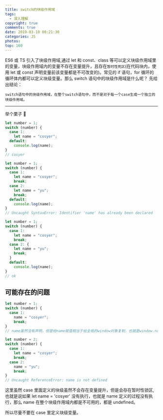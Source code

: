```yaml
---
title: switch的块级作用域
tags:
  - 深入理解
copyright: true
comments: true
date: 2019-03-10 00:21:30
categories: JS
photos:
top: 160
---
```


ES6 或 TS 引入了块级作用域,通过 let 和 const、class 等可以定义块级作用域里的变量，块级作用域内的变量不存在变量提升，且存在`暂时性死区`(在代码块内，使用 let 或 const 声明变量前该变量都是不可改变的)。常见的 if 语句，for 循环的循环体内都可以定义块级变量。那么 switch 语句中的块级作用域是什么呢？ 先给出结论：

`switch语句中的块级作用域，在整个switch语句中，而不是对于每一个case生成一个独立的块级作用域。`

---

<!--more-->

举个栗子 🌰

```javascript
let number = 1;
switch (number) {
  case 1:
    let name = "cosyer";
  default:
    console.log(name);
}
// cosyer
```

```javascript
let number = 1;
switch (number) {
  case 1:
    let name = "cosyer";
    break;
  case 2:
    let name = "yu";
    break;
  default:
    console.log(name);
}
// Uncaught SyntaxError: Identifier 'name' has already been declared

let number = 1;
switch (number) {
  case 1:
    let name = "cosyer";
    break;
  case 2: {
    let name = "yu";
    break;
  }
  default:
    console.log(name);
}
// ok
```

## 可能存在的问题

```javascript
let number = 1;
switch (number) {
  case 1:
    name = "cosyer";
    break;
}
// name虽然没有声明，但是给name赋值相当于给全局的window对象复制，也就是window.name = 'cosyer'。
```

```javascript
let number = 2;
switch (number) {
  case 1:
    let name = "cosyer";
    break;
  case 2:
    name = "yu";
    break;
}
// Uncaught ReferenceError: name is not defined
```

这里虽然 case 里面定义的块级虽然不会存在变量提升，但是会存在暂时性锁区,也就是说如果 let name = 'cosyer' 没有执行，也就是 name 定义的过程没有执行，那么 name 在整个块级作用域内都是不可用的，都是 undefined。

所以尽量不要在 case 里定义块级变量。
